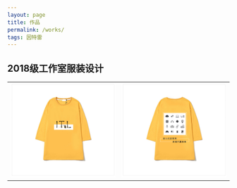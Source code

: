 ```yaml
---
layout: page
title: 作品
permalink: /works/
tags: 因特雷
---
```


## 2018级工作室服装设计
<table>
<tr>
    <td><img src="/assets/images/2018/clothes.jpg" border=0></td>
    <td><img src="/assets/images/2018/clothes-reverse.jpg" border=0></td>
</tr>
</table>